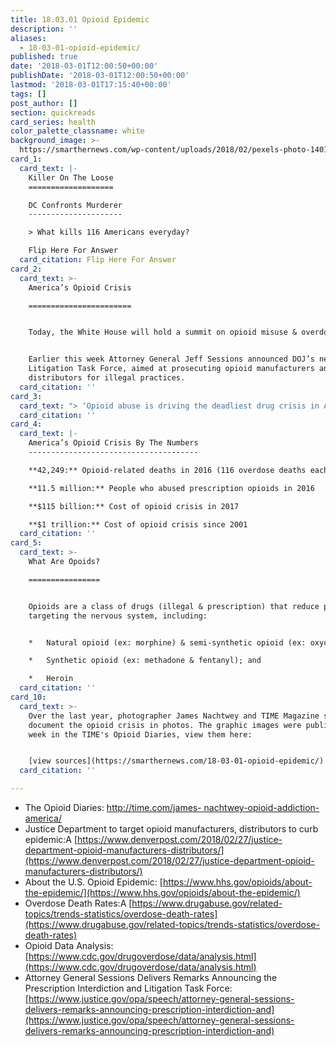 ```yaml
---
title: 18.03.01 Opioid Epidemic
description: ''
aliases:
  - 18-03-01-opioid-epidemic/
published: true
date: '2018-03-01T12:00:50+00:00'
publishDate: '2018-03-01T12:00:50+00:00'
lastmod: '2018-03-01T17:15:40+00:00'
tags: []
post_author: []
section: quickreads
card_series: health
color_palette_classname: white
background_image: >-
  https://smarthernews.com/wp-content/uploads/2018/02/pexels-photo-140123-360x360.jpeg
card_1:
  card_text: |-
    Killer On The Loose
    ===================

    DC Confronts Murderer
    ---------------------

    > What kills 116 Americans everyday?

    Flip Here For Answer
  card_citation: Flip Here For Answer
card_2:
  card_text: >-
    America’s Opioid Crisis

    =======================


    Today, the White House will hold a summit on opioid misuse & overdoses.


    Earlier this week Attorney General Jeff Sessions announced DOJ’s new Opioid
    Litigation Task Force, aimed at prosecuting opioid manufacturers and
    distributors for illegal practices.
  card_citation: ''
card_3:
  card_text: "> ‘Opioid abuse is driving the deadliest drug crisis in American history …. It has strained our public health and law enforcement resources and bankrupted countless families across this country.’\n> \n> Attorney General Jeff Sessions speaking to the National Association of Attorneys General, Feb 27, 2018"
  card_citation: ''
card_4:
  card_text: |-
    America’s Opioid Crisis By The Numbers
    --------------------------------------

    **42,249:** Opioid-related deaths in 2016 (116 overdose deaths each day)

    **11.5 million:** People who abused prescription opioids in 2016

    **$115 billion:** Cost of opioid crisis in 2017

    **$1 trillion:** Cost of opioid crisis since 2001
  card_citation: ''
card_5:
  card_text: >-
    What Are Opoids?

    ================


    Opioids are a class of drugs (illegal & prescription) that reduce pain by
    targeting the nervous system, including:


    *   Natural opioid (ex: morphine) & semi-synthetic opioid (ex: oxycodone);

    *   Synthetic opioid (ex: methadone & fentanyl); and

    *   Heroin
  card_citation: ''
card_10:
  card_text: >-
    Over the last year, photographer James Nachtwey and TIME Magazine set out to
    document the opioid crisis in photos. The graphic images were published last
    week in the TIME's Opioid Diaries, view them here:


    [view sources](https://smarthernews.com/18-03-01-opioid-epidemic/)
  card_citation: ''

---
```

*   The Opioid Diaries: [http://time.com/james- nachtwey-opioid-addiction- america/](http://time.com/james-)
*   Justice Department to target opioid manufacturers, distributors to curb epidemic:A [https://www.denverpost.com/2018/02/27/justice-department-opioid-manufacturers-distributors/](https://www.denverpost.com/2018/02/27/justice-department-opioid-manufacturers-distributors/)
*   About the U.S. Opioid Epidemic: [https://www.hhs.gov/opioids/about-the-epidemic/](https://www.hhs.gov/opioids/about-the-epidemic/)
*   Overdose Death Rates:A [https://www.drugabuse.gov/related-topics/trends-statistics/overdose-death-rates](https://www.drugabuse.gov/related-topics/trends-statistics/overdose-death-rates)
*   Opioid Data Analysis: [https://www.cdc.gov/drugoverdose/data/analysis.html](https://www.cdc.gov/drugoverdose/data/analysis.html)
*   Attorney General Sessions Delivers Remarks Announcing the Prescription Interdiction and Litigation Task Force: [https://www.justice.gov/opa/speech/attorney-general-sessions-delivers-remarks-announcing-prescription-interdiction-and](https://www.justice.gov/opa/speech/attorney-general-sessions-delivers-remarks-announcing-prescription-interdiction-and)